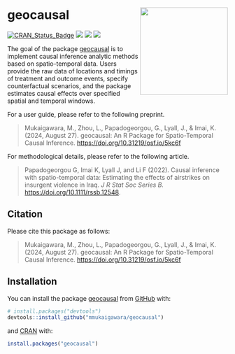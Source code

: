 
<!-- README.md is generated from README.Rmd. Please edit that file -->

# geocausal <a href="https://github.com/mmukaigawara/geocausal"><img src="inst/figure/logo.png" align="right" height="200" /></a>

<!-- badges: start -->

[![CRAN_Status_Badge](http://www.r-pkg.org/badges/version/geocausal?color=green)](https://cran.r-project.org/package=geocausal)
[![](http://cranlogs.r-pkg.org/badges/grand-total/geocausal?color=green)](https://cran.r-project.org/package=geocausal)
[![](http://cranlogs.r-pkg.org/badges/geocausal?color=green)](https://cran.r-project.org/package=geocausal)
[![](http://cranlogs.r-pkg.org/badges/last-week/geocausal?color=green)](https://cran.r-project.org/package=geocausal)
<!-- badges: end -->

The goal of the package
[geocausal](https://github.com/mmukaigawara/geocausal) is to implement
causal inference analytic methods based on spatio-temporal data. Users
provide the raw data of locations and timings of treatment and outcome
events, specify counterfactual scenarios, and the package estimates
causal effects over specified spatial and temporal windows.

For a user guide, please refer to the following preprint.

> Mukaigawara, M., Zhou, L., Papadogeorgou, G., Lyall, J., & Imai, K.
> (2024, August 27). geocausal: An R Package for Spatio-Temporal Causal
> Inference. <https://doi.org/10.31219/osf.io/5kc6f>

For methodological details, please refer to the following article.

> Papadogeorgou G, Imai K, Lyall J, and Li F (2022). Causal inference
> with spatio-temporal data: Estimating the effects of airstrikes on
> insurgent violence in Iraq. *J R Stat Soc Series B.*
> <https://doi.org/10.1111/rssb.12548>.

## Citation

Please cite this package as follows:

> Mukaigawara, M., Zhou, L., Papadogeorgou, G., Lyall, J., & Imai, K.
> (2024, August 27). geocausal: An R Package for Spatio-Temporal Causal
> Inference. <https://doi.org/10.31219/osf.io/5kc6f>

## Installation

You can install the package
[geocausal](https://github.com/mmukaigawara/geocausal) from
[GitHub](https://github.com/mmukaigawara/geocausal) with:

``` r
# install.packages("devtools")
devtools::install_github("mmukaigawara/geocausal")
```

and [CRAN](https://cran.r-project.org/package=geocausal) with:

``` r
install.packages("geocausal")
```
